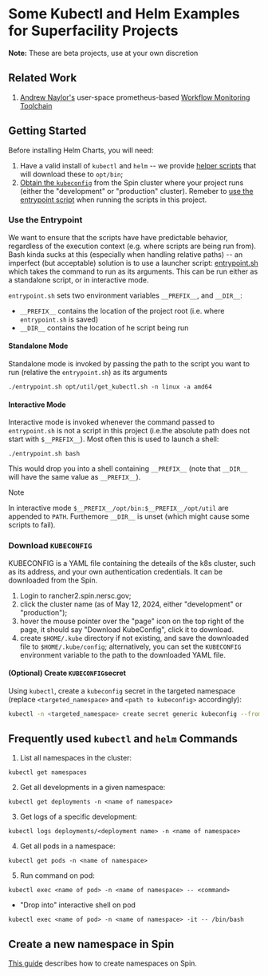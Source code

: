 # Some Kubectl and Helm Examples for Superfacility Projects

**Note:** These are beta projects, use at your own discretion

## Related Work

1. [Andrew Naylor's](https://github.com/asnaylor) user-space prometheus-based
   [Workflow Monitoring Toolchain](https://github.com/asnaylor/nersc-metrics-scripts)

## Getting Started

Before installing Helm Charts, you will need:

1. Have a valid install of `kubectl` and `helm` -- we provide [helper
   scripts](opt/util) that will download these to `opt/bin`;
3. [Obtain the `kubeconfig`](#download-KUBECONFIG) from the Spin cluster where
   your project runs (either the "development" or "production" cluster).
Remeber to [use the entrypoint script](#use-the-entrypoint) when running the
scripts in this project.

### Use the Entrypoint

We want to ensure that the scripts have have predictable behavior, regardless of
the execution context (e.g. where scripts are being run from). Bash kinda sucks
at this (especially when handling relative paths) -- an imperfect (but
acceptable) solution is to use a launcher script:
[entrypoint.sh](./entrypoint.sh) which takes the command to run as its
arguments. This can be run either as a standalone script, or in interactive
mode.

`entrypoint.sh` sets two environment variables `__PREFIX__`, and `__DIR__`:
* `__PREFIX__` contains the location of the project root (i.e. where
`entrypoint.sh` is saved)
* `__DIR__` contains the location of he script being run

#### Standalone Mode

Standalone mode is invoked by passing the path to the script you want to run
(relative the `entrypoint.sh`) as its arguments
```
./entrypoint.sh opt/util/get_kubectl.sh -n linux -a amd64 
```

#### Interactive Mode

Interactive mode is invoked whenever the command passed to `entrypoint.sh` is
not a script in this project (i.e.the absolute path does not start with
`$__PREFIX__`). Most often this is used to launch a shell:
```
./entrypoint.sh bash
```
This would drop you into a shell containing `__PREFIX__` (note that `__DIR__`
will have the same value as `__PREFIX__`).

> [!NOTE]
> In interactive mode `$__PREFIX__/opt/bin:$__PREFIX__/opt/util` are appended to
> `PATH`. Furthemore `__DIR__` is unset (which might cause some scripts to
> fail).

### Download `KUBECONFIG`

KUBECONFIG is a YAML file containing the deteails of the k8s cluster, such as
its address, and your own authentication credentials. It can be downloaded from
the Spin.

1. Login to rancher2.spin.nersc.gov;
2. click the cluster name (as of May 12, 2024, either "development" or
   "production");
3. hover the mouse pointer over the "page" icon on the top right of the page,
   it should say "Download KubeConfig", click it to download.
4. create `$HOME/.kube` directory if not existing, and save the downloaded file
   to `$HOME/.kube/config`; alternatively, you can set the `KUBECONFIG`
environment variable to the path to the downloaded YAML file.

#### (Optional) Create `KUBECONFIG`secret

Using `kubectl`, create a `kubeconfig` secret in the targeted namespace
(replace `<targeted_namespace>` and `<path to kubeconfig>` accordingly):

```bash
kubectl -n <targeted_namespace> create secret generic kubeconfig --from-file=kubeconfig=<path to kubeconfig>
```

## Frequently used `kubectl` and `helm` Commands

1. List all namespaces in the cluster:
```
kubectl get namespaces
```
2. Get all developments in a given namespace:
```
kubectl get deployments -n <name of namespace>
```
3. Get logs of a specific development:
```
kubectl logs deployments/<deployment name> -n <name of namespace>
```
4. Get all pods in a namespace:
```
kubectl get pods -n <name of namespace>
```
5. Run command on pod:
```
kubectl exec <name of pod> -n <name of namespace> -- <command>
```
  - "Drop into" interactive shell on pod
  ```
  kubectl exec <name of pod> -n <name of namespace> -it -- /bin/bash
  ```

## Create a new namespace in Spin

[This guide](namespace/) describes how to create namespaces on Spin.

